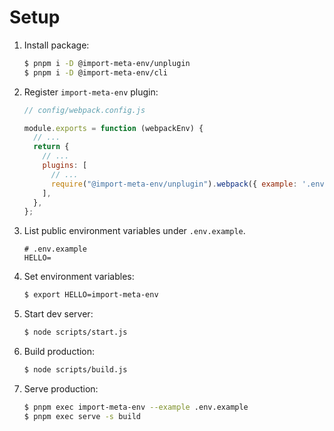 # Setup

1. Install package:

   ```sh
   $ pnpm i -D @import-meta-env/unplugin
   $ pnpm i -D @import-meta-env/cli
   ```

1. Register `import-meta-env` plugin:

   ```js
   // config/webpack.config.js

   module.exports = function (webpackEnv) {
     // ...
     return {
       // ...
       plugins: [
         // ...
         require("@import-meta-env/unplugin").webpack({ example: '.env.example' }),
       ],
     },
   };
   ```

1. List public environment variables under `.env.example`.

   ```
   # .env.example
   HELLO=
   ```

1. Set environment variables:

   ```sh
   $ export HELLO=import-meta-env
   ```

1. Start dev server:

   ```sh
   $ node scripts/start.js
   ```

1. Build production:

   ```sh
   $ node scripts/build.js
   ```

1. Serve production:

   ```sh
   $ pnpm exec import-meta-env --example .env.example
   $ pnpm exec serve -s build
   ```
